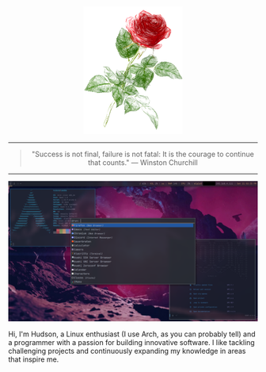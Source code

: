 <div align="center">

  <img src="rosetransparent2.png" width=200>

  <hr>
  
  > "Success is not final, failure is not fatal: It is the courage to continue that counts." — Winston Churchill

  <hr>

</div>

<img src="rice1-edited.png">

Hi, I'm Hudson, a Linux enthusiast (I use Arch, as you can probably tell) and a programmer with a passion for building innovative software. I like tackling challenging projects and continuously expanding my knowledge in areas that inspire me.






